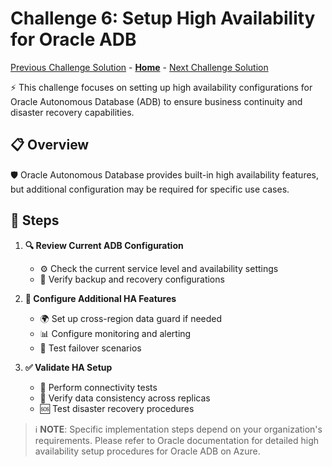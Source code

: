 # Challenge 6: Setup High Availability for Oracle ADB

[Previous Challenge Solution](solution-05.md) - **[Home](../Readme.md)** - [Next Challenge Solution](solution-07.md)


⚡ This challenge focuses on setting up high availability configurations for Oracle Autonomous Database (ADB) to ensure business continuity and disaster recovery capabilities.

## 📋 Overview

🛡️ Oracle Autonomous Database provides built-in high availability features, but additional configuration may be required for specific use cases.

## 📝 Steps

1. **🔍 Review Current ADB Configuration**
   - ⚙️ Check the current service level and availability settings
   - 💾 Verify backup and recovery configurations

2. **🚀 Configure Additional HA Features**
   - 🌍 Set up cross-region data guard if needed
   - 📊 Configure monitoring and alerting
   - 🧪 Test failover scenarios

3. **✅ Validate HA Setup**
   - 🔌 Perform connectivity tests
   - 🔄 Verify data consistency across replicas
   - 🆘 Test disaster recovery procedures

> ℹ️ **NOTE**: Specific implementation steps depend on your organization's requirements. Please refer to Oracle documentation for detailed high availability setup procedures for Oracle ADB on Azure.
